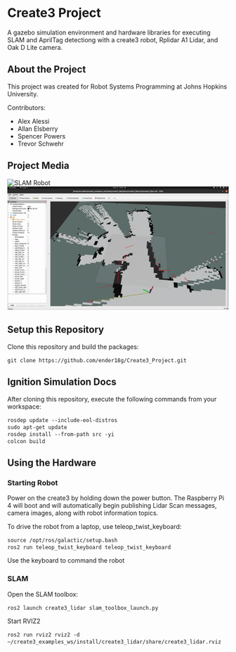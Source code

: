 # Create3 Project

A gazebo simulation environment and hardware libraries for executing SLAM and AprilTag detectiong with a create3 robot, Rplidar A1 Lidar, and Oak D Lite camera. 

## About the Project
This project was created for Robot Systems Programming at Johns Hopkins University.

Contributors:
- Alex Alessi
- Allan Elsberry
- Spencer Powers
- Trevor Schwehr

## Project Media
![SLAM Robot](images/robot.gif)
![Slam Example](images/slam.gif)

## Setup this Repository
Clone this repository and build the packages:
```
git clone https://github.com/ender18g/Create3_Project.git
```

## Ignition Simulation Docs
After cloning this repository, execute the following commands from your workspace:

```
rosdep update --include-eol-distros
sudo apt-get update
rosdep install --from-path src -yi
colcon build
```



## Using the Hardware
### Starting Robot
Power on the create3 by holding down the power button. The Raspberry Pi 4 will boot and will automatically begin publishing Lidar Scan messages, camera images, along with robot information topics.

To drive the robot from a laptop, use teleop_twist_keyboard:
```
source /opt/ros/galactic/setup.bash
ros2 run teleop_twist_keyboard teleop_twist_keyboard
```
Use the keyboard to command the robot

### SLAM
Open the SLAM toolbox:
```
ros2 launch create3_lidar slam_toolbox_launch.py
```

Start RVIZ2
```
ros2 run rviz2 rviz2 -d  ~/create3_examples_ws/install/create3_lidar/share/create3_lidar.rviz
```
